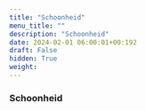 ```yaml
---
title: "Schoonheid"
menu_title: ""
description: "Schoonheid"
date: 2024-02-01 06:00:01+00:192
draft: False
hidden: True
weight:
---
```

### Schoonheid


